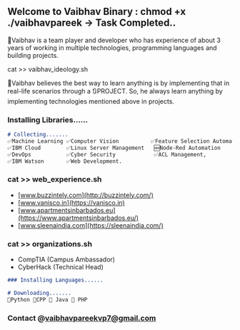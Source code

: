 ## Welcome to Vaibhav Binary : chmod +x ./vaibhavpareek -> Task Completed.. 

👀Vaibhav is a team player and developer who has experience of about 3 years of working in multiple technologies, programming languages and building projects. 

cat >> vaibhav_ideology.sh

💯Vaibhav believes the best way to learn anything is by implementing that in real-life scenarios through a 🔃PROJECT. So, he always learn anything by implementing technologies mentioned above in projects. 


### Installing Libraries......

```markdown
# Collecting.......
✅Machine Learning ✅Computer Vision          ✅Feature Selection Automation 
✅IBM Cloud        ✅Linux Server Management   🆕Node-Red Automation 
✅DevOps           ✅Cyber Security            ✅ACL Management,
✅IBM Watson       ✅Web Development.
```

### cat >> web_experience.sh 
- [www.buzzintely.com](http://buzzintely.com/)
- [www.vanisco.in](https://vanisco.in)
- [www.apartmentsinbarbados.eu](https://www.apartmentsinbarbados.eu/)
- [www.sleenaindia.com](https://sleenaindia.com/)

### cat >> organizations.sh
- CompTIA (Campus Ambassador)
- CyberHack (Technical Head)

```markdown
### Installing Languages......

# Downloading.......
💢Python 💢CPP 💢 Java 💢 PHP
```

### Contact @vaibhavpareekvp7@gmail.com
